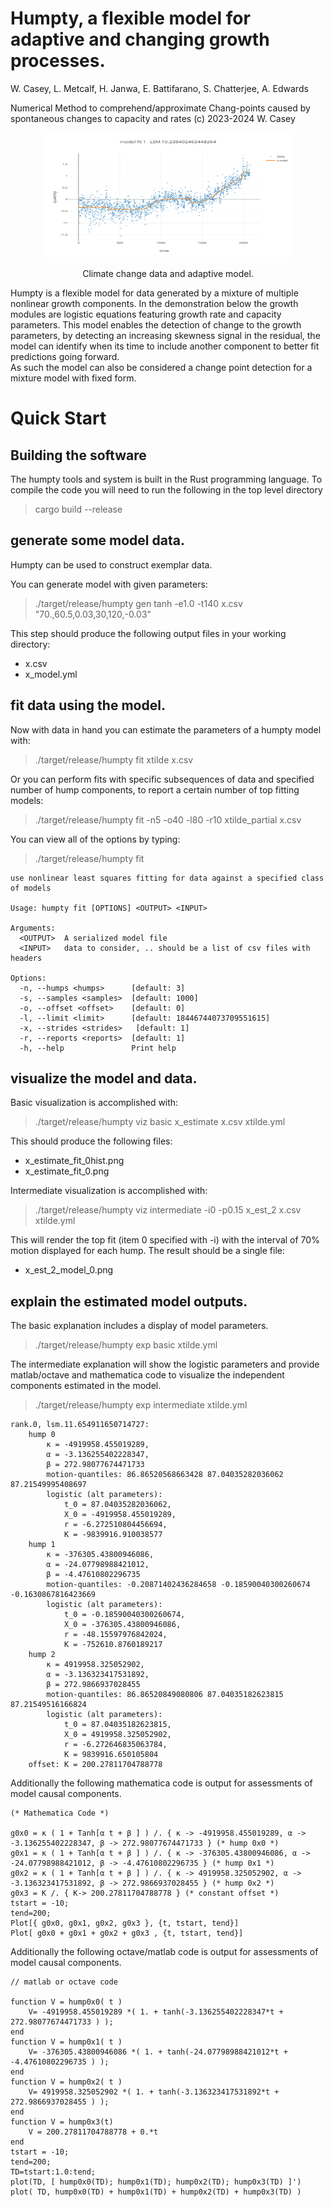
# Humpty, a flexible model for adaptive and changing growth processes.
W. Casey, L. Metcalf, H. Janwa, E. Battifarano, S. Chatterjee, A. Edwards

Numerical Method to comprehend/approximate Chang-points caused by spontaneous changes to capacity and rates
(c) 2023-2024 W. Casey

<div style="text-align: center;">
<img src="./doc/climate.png" alt="Climate data" width="400" height="200"/>
<p>
Climate change data and adaptive model.
</div>

Humpty is a flexible model for data generated by a mixture of multiple nonlinear growth components.
In the demonstration below the growth modules are logistic equations featuring growth rate and capacity parameters. 
This model enables the detection of change to the growth parameters, by detecting an increasing skewness signal in the residual, the model can identify when its time to include another component to better fit predictions going forward.   
As such the model can also be considered a change point detection for a mixture model with fixed form. 

# Quick Start 
## Building the software
The humpty tools and system is built in the Rust programming language.
To compile the code you will need to run the following in the top level directory
> cargo build --release

## generate some model data.
Humpty can be used to construct exemplar data. 

You can generate model with given parameters: 
> ./target/release/humpty gen tanh -e1.0 -t140 x.csv "70.,60.5,0.03,30,120,-0.03" 

This step should produce the following output files in your working directory: 
* x.csv  
* x_model.yml

## fit data using the model.

Now with data in hand you can estimate the parameters of a humpty model with:

> ./target/release/humpty fit xtilde x.csv

Or you can perform fits with specific subsequences of data and specified number of hump components, to report a certain number of top fitting models:

> ./target/release/humpty fit -n5 -o40 -l80 -r10 xtilde_partial x.csv

You can view all of the options by typing:
> ./target/release/humpty fit

```text
use nonlinear least squares fitting for data against a specified class of models

Usage: humpty fit [OPTIONS] <OUTPUT> <INPUT>

Arguments:
  <OUTPUT>  A serialized model file
  <INPUT>   data to consider, .. should be a list of csv files with headers

Options:
  -n, --humps <humps>      [default: 3]
  -s, --samples <samples>  [default: 1000]
  -o, --offset <offset>    [default: 0]
  -l, --limit <limit>      [default: 18446744073709551615]
  -x, --strides <strides>   [default: 1]
  -r, --reports <reports>  [default: 1]
  -h, --help               Print help
```

## visualize the model and data.

Basic visualization is accomplished with:

> ./target/release/humpty viz basic x_estimate x.csv xtilde.yml 

This should produce the following files:
* x_estimate_fit_0hist.png  
* x_estimate_fit_0.png

Intermediate visualization is accomplished with: 

> ./target/release/humpty viz intermediate -i0 -p0.15 x_est_2 x.csv xtilde.yml 

This will render the top fit (item 0 specified with -i) with the interval of 70% motion displayed for each hump.
The result should be a single file:

* x_est_2_model_0.png

## explain the estimated model outputs.

The basic explanation includes a display of model parameters.
> ./target/release/humpty exp basic xtilde.yml

The intermediate explanation will show the logistic parameters and provide matlab/octave and mathematica code to visualize the independent components estimated in the model.

> ./target/release/humpty exp intermediate xtilde.yml 

```text
rank.0, lsm.11.654911650714727:
	hump 0
		κ = -4919958.455019289,
		α = -3.136255402228347,
		β = 272.98077674471733
		motion-quantiles: 86.86520568663428 87.04035282036062 87.21549995408697
		logistic (alt parameters):
			t_0 = 87.04035282036062,
			X_0 = -4919958.455019289,
			r = -6.272510804456694,
			K = -9839916.910038577
	hump 1
		κ = -376305.43800946086,
		α = -24.07798988421012,
		β = -4.47610802296735
		motion-quantiles: -0.20871402436284658 -0.18590040300260674 -0.1630867816423669
		logistic (alt parameters):
			t_0 = -0.18590040300260674,
			X_0 = -376305.43800946086,
			r = -48.15597976842024,
			K = -752610.8760189217
	hump 2
		κ = 4919958.325052902,
		α = -3.136323417531892,
		β = 272.9866937028455
		motion-quantiles: 86.86520849080806 87.04035182623815 87.21549516166824
		logistic (alt parameters):
			t_0 = 87.04035182623815,
			X_0 = 4919958.325052902,
			r = -6.272646835063784,
			K = 9839916.650105804
	offset: K = 200.27811704788778
```

Additionally the following mathematica code is output for assessments of model causal components.

```text 
(* Mathematica Code *)

g0x0 = κ ( 1 + Tanh[α t + β ] ) /. { κ -> -4919958.455019289, α -> -3.136255402228347, β -> 272.98077674471733 } (* hump 0x0 *)
g0x1 = κ ( 1 + Tanh[α t + β ] ) /. { κ -> -376305.43800946086, α -> -24.07798988421012, β -> -4.47610802296735 } (* hump 0x1 *)
g0x2 = κ ( 1 + Tanh[α t + β ] ) /. { κ -> 4919958.325052902, α -> -3.136323417531892, β -> 272.9866937028455 } (* hump 0x2 *)
g0x3 = K /. { K-> 200.27811704788778 } (* constant offset *)
tstart = -10;
tend=200;
Plot[{ g0x0, g0x1, g0x2, g0x3 }, {t, tstart, tend}]
Plot[ g0x0 + g0x1 + g0x2 + g0x3 , {t, tstart, tend}]
```

Additionally the following octave/matlab code is output for assessments of model causal components. 

```text
// matlab or octave code

function V = hump0x0( t )
	V= -4919958.455019289 *( 1. + tanh(-3.136255402228347*t + 272.98077674471733 ) );
end
function V = hump0x1( t )
	V= -376305.43800946086 *( 1. + tanh(-24.07798988421012*t + -4.47610802296735 ) );
end
function V = hump0x2( t )
	V= 4919958.325052902 *( 1. + tanh(-3.136323417531892*t + 272.9866937028455 ) );
end
function V = hump0x3(t)
	V = 200.27811704788778 + 0.*t 
end
tstart = -10;
tend=200;
TD=tstart:1.0:tend;
plot(TD, [ hump0x0(TD); hump0x1(TD); hump0x2(TD); hump0x3(TD) ]')
plot( TD, hump0x0(TD) + hump0x1(TD) + hump0x2(TD) + hump0x3(TD) ) 


```

